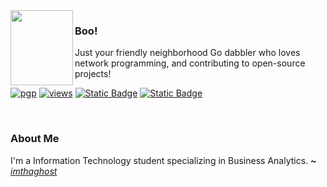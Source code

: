 <img align="left" src="[https://i.imgur.com/vmwlZH1.png](https://i.pinimg.com/564x/a9/6a/3b/a96a3b092bfb6c21585ca9bf5f6cbf8a.jpg)" width="100" height="120">

### Boo!

Just your friendly neighborhood Go dabbler who loves network programming, and contributing to open-source projects! 

[![pgp](https://img.shields.io/badge/pgp-0x1C941973709A1830-313131?style=flat&labelColor=545454&color=313131)](https://github.com/imthaghost.gpg) 
[![views](https://komarev.com/ghpvc/?username=imthaghost&style=flat&color=313131&label=views&abbreviated=true)](https://github.com/imthaghost)
[![Static Badge](https://img.shields.io/badge/Instagram-gray?style=flat&labelColor=545454&color=313131&logo=instagram)](https://instagram.com/thaghxst)
[![Static Badge](https://img.shields.io/badge/Discord-gray?style=flat&labelColor=545454&color=313131&logo=discord)](https://discordapp.com/users/431166312782364692)

<br>

[//]: # (Run `ssh git.imthaghost.dev` to browse my repositories in your terminal.)

### About Me

I'm a Information Technology student specializing in Business Analytics. 
**~** [_imthaghost_](https://garyf.dev/)
